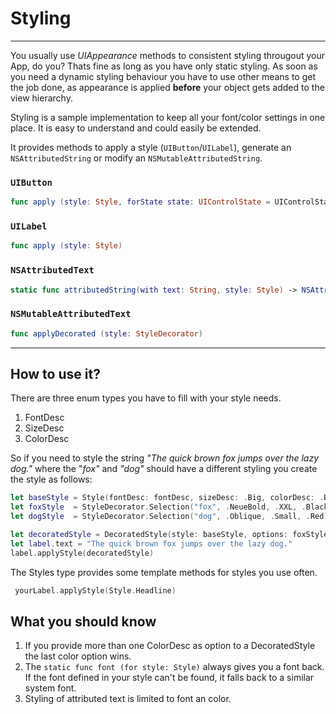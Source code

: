 # Styling
___
 
You usually use *UIAppearance* methods to consistent styling througout your App, do you?
Thats fine as long as you have only static styling. As soon as you need a dynamic styling
behaviour you have to use other means to get the job done, as appearance is applied **before**
your object gets added to the view hierarchy.

Styling is a sample implementation to keep all your font/color settings in one place. It is easy
to understand and could easily be extended. 



It provides methods to apply a style (`UIButton`/`UILabel`), generate an `NSAttributedString` or
modify an `NSMutableAttributedString`.
 
### `UIButton`

```swift
func apply (style: Style, forState state: UIControlState = UIControlState.Normal)
```

### `UILabel`

```swift
func apply (style: Style)
```

### `NSAttributedText`

```swift
static func attributedString(with text: String, style: Style) -> NSAttributedString
```

### `NSMutableAttributedText`

```swift
func applyDecorated (style: StyleDecorator)
```

-------------------

## How to use it?
There are three enum types you have to fill with your style needs.

1. FontDesc
2. SizeDesc
3. ColorDesc

So if you need to style the string *"The quick brown fox jumps over the lazy dog."* where the "*fox"*
and *"dog"* should have a different styling you create the style as follows:

```swift
let baseStyle = Style(fontDesc: fontDesc, sizeDesc: .Big, colorDesc: .Blue)
let foxStyle  = StyleDecorator.Selection("fox", .NeueBold, .XXL, .Black)
let dogStyle  = StyleDecorator.Selection("dog", .Oblique, .Small, .Red)

let decoratedStyle = DecoratedStyle(style: baseStyle, options: foxStyle, dogStyle)
let label.text = "The quick brown fox jumps over the lazy dog."
label.applyStyle(decoratedStyle)

```
The Styles type provides some template methods for styles you use often.

```swift
 yourLabel.applyStyle(Style.Headline)
```

## What you should know

1. If you provide more than one ColorDesc as option to a DecoratedStyle the last color option wins.
2. The `static func font (for style: Style)` always gives you a font back. If the font defined in your style can't
be found, it falls back to a similar system font.
3. Styling of attributed text is limited to font an color.



